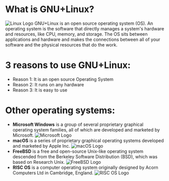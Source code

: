 # What is GNU+Linux?
![Linux Logo](https://en.wikipedia.org/wiki/Linux#/media/File:Tux.svg)
GNU+Linux is an open source operating system (OS). An operating system is the software that directly manages a system's hardware and resources, like CPU, memory, and storage. The OS sits between applications and hardware and makes the connections between all of your software and the physical resources that do the
work.

# 3 reasons to use GNU+Linux:
* Reason 1: It is an open source Operating System
* Reason 2: It runs on any hardware
* Reason 3: It is easy to use

# Other operating systems:
* **Microsoft Windows** is a group of several proprietary graphical operating system families, all of which are developed and marketed by Microsoft.
![Microsoft Logo](https://logos-world.net/microsoft-logo/)
* **macOS** is a series of proprietary graphical operating systems developed and marketed by Apple Inc.
![macOS Logo](https://www.pngegg.com/en/png-hpmxu) 
* **FreeBSD** is a free and open-source Unix-like operating system descended from the Berkeley Software Distribution (BSD), which was based on Research Unix.
![FreeBSD Logo](https://worldvectorlogo.com/logo/freebsd-1)
* **RISC OS** is a computer operating system originally designed by Acorn Computers Ltd in Cambridge, England. 
![RISC OS Logo](https://en.wikipedia.org/wiki/RISC_OS_Open#/media/File:Riscos_rool_logo_cog_svgedit_fitcanvastocontent.svg)



